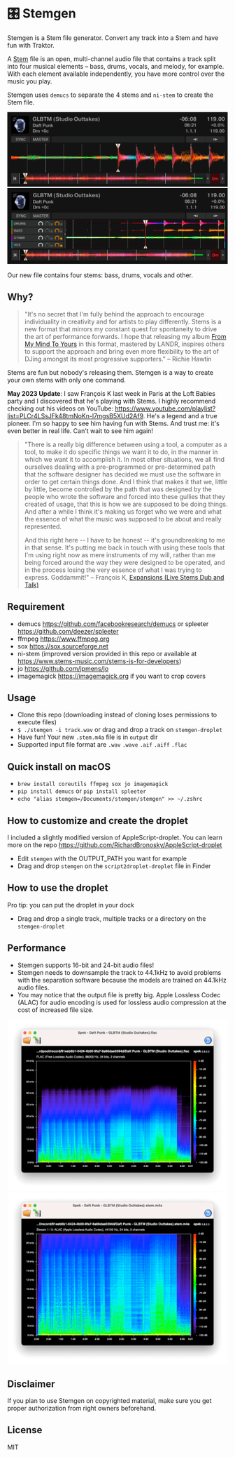# 🎛 Stemgen

Stemgen is a Stem file generator. Convert any track into a Stem and have fun with Traktor.

A [Stem](https://www.native-instruments.com/en/specials/stems/) file is an open, multi-channel audio file that contains a track split into four musical elements – bass, drums, vocals, and melody, for example. With each element available independently, you have more control over the music you play.

Stemgen uses `demucs` to separate the 4 stems and `ni-stem` to create the Stem file.

![Screenshot Before](./screenshots/before.png)
![Screenshot After](./screenshots/after.png)

Our new file contains four stems: bass, drums, vocals and other.

## Why?

> "It's no secret that I'm fully behind the approach to encourage individuality in creativity and for artists to play differently. Stems is a new format that mirrors my constant quest for spontaneity to drive the art of performance forwards. I hope that releasing my album [From My Mind To Yours](https://www.junodownload.com/products/richie-hawtin-from-my-mind-to-yours/3318751-02/) in this format, mastered by LANDR, inspires others to support the approach and bring even more flexibility to the art of DJing amongst its most progressive supporters." – Richie Hawtin

Stems are fun but nobody's releasing them. Stemgen is a way to create your own stems with only one command.

**May 2023 Update**: I saw François K last week in Paris at the Loft Babies party and I discovered
that he's playing with Stems. I highly recommend checking out his videos on YouTube: https://www.youtube.com/playlist?list=PLCr4LSsJFk48tmNoKn-l7mgsB5XUd2Af9.
He's a legend and a true pioneer. I'm so happy to see him having fun with Stems.
And trust me: it's even better in real life. Can't wait to see him again!

> "There is a really big difference between using a tool, a computer as a tool, to make it do specific things we want it to do, in the manner in which we want it to accomplish it. In most other situations, we all find ourselves dealing with a pre-programmed or pre-determined path that the software designer has decided we must use the software in order to get certain things done. And I think that makes it that we, little by little, become controlled by the path that was designed by the people who wrote the software and forced into these gullies that they created of usage, that this is how we are supposed to be doing things. And after a while I think it's making us forget who we were and what the essence of what the music was supposed to be about and really represented.
>
> And this right here -- I have to be honest -- it's groundbreaking to me in that sense. It's putting me back in touch with using these tools that I'm using right now as mere instruments of my will, rather than me being forced around the way they were designed to be operated, and in the process losing the very essence of what I was trying to express. Goddammit!" – François K, [Expansions (Live Stems Dub and Talk)](https://www.youtube.com/watch?v=jjZz0E8FuVs)

## Requirement

- demucs https://github.com/facebookresearch/demucs or spleeter https://github.com/deezer/spleeter
- ffmpeg https://www.ffmpeg.org
- sox https://sox.sourceforge.net
- ni-stem (improved version provided in this repo or available at https://www.stems-music.com/stems-is-for-developers)
- jo https://github.com/jpmens/jo
- imagemagick https://imagemagick.org if you want to crop covers

## Usage

- Clone this repo (downloading instead of cloning loses permissions to execute files)
- `$ ./stemgen -i track.wav` or drag and drop a track on `stemgen-droplet`
- Have fun! Your new `.stem.m4a` file is in `output` dir
- Supported input file format are `.wav` `.wave` `.aif` `.aiff` `.flac`

## Quick install on macOS

- `brew install coreutils ffmpeg sox jo imagemagick`
- `pip install demucs` or `pip install spleeter`
- `echo "alias stemgen=/Documents/stemgen/stemgen" >> ~/.zshrc`

## How to customize and create the droplet

I included a slightly modified version of AppleScript-droplet. You can learn more on the repo https://github.com/RichardBronosky/AppleScript-droplet

- Edit `stemgen` with the OUTPUT_PATH you want for example
- Drag and drop `stemgen` on the `script2droplet-droplet` file in Finder

## How to use the droplet

Pro tip: you can put the droplet in your dock

- Drag and drop a single track, multiple tracks or a directory on the `stemgen-droplet`

## Performance

- Stemgen supports 16-bit and 24-bit audio files!
- Stemgen needs to downsample the track to 44.1kHz to avoid problems with the separation software because the models are trained on 44.1kHz audio files.
- You may notice that the output file is pretty big. Apple Lossless Codec (ALAC) for audio encoding is used for lossless audio compression at the cost of increased file size.

![Screenshot Input](./screenshots/flac.png)
![Screenshot Output](./screenshots/alac.png)

## Disclaimer

If you plan to use Stemgen on copyrighted material, make sure you get proper authorization from right owners beforehand.

## License

MIT
